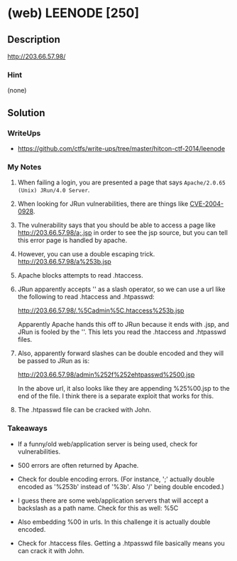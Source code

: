 
# (web) LEENODE [250]

## Description

http://203.66.57.98/

### Hint

(none)

## Solution

### WriteUps

- https://github.com/ctfs/write-ups/tree/master/hitcon-ctf-2014/leenode

### My Notes

1. When failing a login, you are presented a page that says `Apache/2.0.65
   (Unix) JRun/4.0 Server`.

1. When looking for JRun vulnerabilities, there are things like
   [CVE-2004-0928](http://www.cvedetails.com/cve/CVE-2004-0928/).

1. The vulnerability says that you should be able to access a page like
   http://203.66.57.98/a;.jsp in order to see the jsp source, but you can tell
   this error page is handled by apache.

1. However, you can use a double escaping trick. http://203.66.57.98/a%253b.jsp

1. Apache blocks attempts to read .htaccess.

1. JRun apparently accepts '\' as a slash operator, so we can use a url like
   the following to read .htaccess and .htpasswd:

   http://203.66.57.98/.%5Cadmin%5C.htaccess%253b.jsp

   Apparently Apache hands this off to JRun because it ends with .jsp, and JRun
   is fooled by the '\'. This lets you read the .htaccess and .htpasswd files.

1. Also, apparently forward slashes can be double encoded and they will be
   passed to JRun as is:

   http://203.66.57.98/admin%252f%252ehtpasswd%2500.jsp

   In the above url, it also looks like they are appending %25%00.jsp to the
   end of the file.  I think there is a separate exploit that works for this.

1. The .htpasswd file can be cracked with John.

### Takeaways

- If a funny/old web/application server is being used, check for
  vulnerabilities.

- 500 errors are often returned by Apache.

- Check for double encoding errors. (For instance, ';' actually double encoded
  as '%253b' instead of '%3b'. Also '/' being double encoded.)

- I guess there are some web/application servers that will accept a backslash
  as a path name.  Check for this as well: %5C

- Also embedding %00 in urls.  In this challenge it is actually double encoded.

- Check for .htaccess files.  Getting a .htpasswd file basically means you can
  crack it with John.

